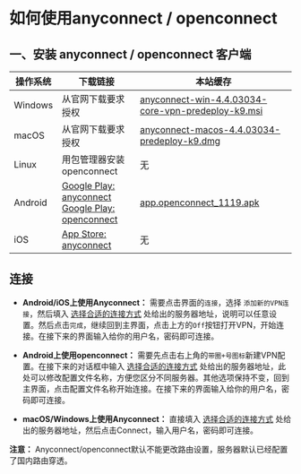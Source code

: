 # 如何使用anyconnect / openconnect

## 一、安装 anyconnect / openconnect 客户端

操作系统 | 下载链接 | 本站缓存
--- | --- | ---
Windows | 从官网下载要求授权 | [anyconnect-win-4.4.03034-core-vpn-predeploy-k9.msi](https://files.eduvpn.net/anyconnect-win-4.4.03034-core-vpn-predeploy-k9.msi)
macOS | 从官网下载要求授权 | [anyconnect-macos-4.4.03034-predeploy-k9.dmg](https://files.eduvpn.net/anyconnect-macos-4.4.03034-predeploy-k9.dmg)
Linux | 用包管理器安装openconnect | 无
Android | [Google Play: anyconnect](https://play.google.com/store/apps/details?id=com.cisco.anyconnect.vpn.android.avf&hl=zh_CN) <br /> [Google Play: openconnect](https://play.google.com/store/apps/details?id=app.openconnect&hl=zh_CN) | [app.openconnect_1119.apk](https://files.eduvpn.net/app.openconnect_1119.apk)
iOS | [App Store: anyconnect](https://itunes.apple.com/cn/app/cisco-anyconnect/id392790924?mt=8) | 无

## 连接

* **Android/iOS上使用Anyconnect：** 需要点击界面的`连接`，选择 `添加新的VPN连接`，然后填入 [选择合适的连接方式](https://eduvpn.net/0-which-one-to-use.html) 处给出的服务器地址，说明可以任意设置。然后点击`完成`，继续回到主界面，点击上方的`Off`按钮打开VPN，开始连接。在接下来的界面输入给你的用户名，密码即可连接。

* **Android上使用openconnect：** 需要先点击右上角的`带圈+号图标`新建VPN配置。在接下来的对话框中输入 [选择合适的连接方式](https://eduvpn.net/0-which-one-to-use.html) 处给出的服务器地址，此处可以修改配置文件名称，方便您区分不同服务器。其他选项保持不变，回到主界面，点击配置文件名称开始连接。在接下来的界面输入给你的用户名，密码即可连接。

* **macOS/Windows上使用Anyconnect：** 直接填入 [选择合适的连接方式](https://eduvpn.net/0-which-one-to-use.html) 处给出的服务器地址，然后点击Connect，输入用户名，密码即可连接。

**注意：** Anyconnect/openconnect默认不能更改路由设置，服务器默认已经配置了国内路由穿透。
